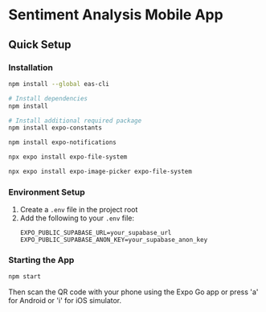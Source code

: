 # Sentiment Analysis Mobile App

## Quick Setup

### Installation

```bash
npm install --global eas-cli

# Install dependencies
npm install

# Install additional required package
npm install expo-constants

npm install expo-notifications

npx expo install expo-file-system

npx expo install expo-image-picker expo-file-system
```

### Environment Setup

1. Create a `.env` file in the project root
2. Add the following to your `.env` file:
   ```
   EXPO_PUBLIC_SUPABASE_URL=your_supabase_url
   EXPO_PUBLIC_SUPABASE_ANON_KEY=your_supabase_anon_key
   ```

### Starting the App

```bash
npm start
```

Then scan the QR code with your phone using the Expo Go app or press 'a' for Android or 'i' for iOS simulator.
